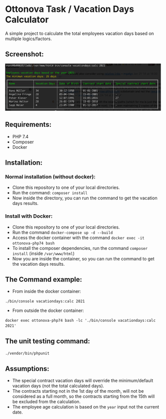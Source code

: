 # Ottonova Task / Vacation Days Calculator
A simple project to calculate the total employees vacation days based on multiple logics/factors.

## Screenshot:
![Screenshot](screenshot.png "Vacation days calculator screenshot")

## Requirements:
- PHP 7.4
- Composer
- Docker

## Installation:
### Normal installation (without docker):
- Clone this repository to one of your local directories.
- Run the command:
```composer install```
- Now inside the directory, you can run the command to get the vacation days results.

### Install with Docker:
- Clone this repository to one of your local directories.
- Run the command ```docker-compose up -d --build```
- Access the docker container with the command ```docker exec -it ottonova-php74 bash```
- To install the  composer dependencies, run the command ```composer install``` (inside ```/var/www/html```)
- Now you are inside the container, so you can run the command to get the vacation days results.

## The Command example:
- From inside the docker container:

```./bin/console vacationdays:calc 2021```
- From outside the docker container:
  
`docker exec ottonova-php74 bash -lc './bin/console vacationdays:calc 2021'`

## The unit testing command:
```./vendor/bin/phpunit```

## Assumptions:
- The special contract vacation days will override the minimum/default vacation days (not the total calculated days).
- The contracts starting not in the 1st day of the month, will not be considered as a full month, so the contracts starting from the 15th will be excluded from the calculation.
- The employee age calculation is based on the `year` input not the current date.